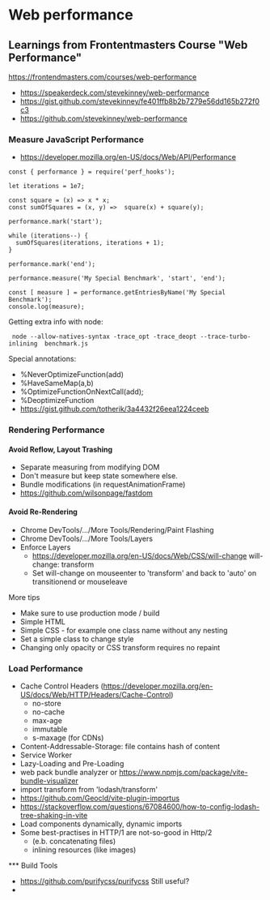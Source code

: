# Web performance


## Learnings from Frontentmasters Course "Web Performance"


https://frontendmasters.com/courses/web-performance

* https://speakerdeck.com/stevekinney/web-performance
* https://gist.github.com/stevekinney/fe401ffb8b2b7279e56dd165b272f0c3
* https://github.com/stevekinney/web-performance

### Measure JavaScript Performance 

* https://developer.mozilla.org/en-US/docs/Web/API/Performance

```
const { performance } = require('perf_hooks');

let iterations = 1e7;

const square = (x) => x * x;
const sumOfSquares = (x, y) =>  square(x) + square(y);

performance.mark('start');

while (iterations--) {
  sumOfSquares(iterations, iterations + 1);
}

performance.mark('end');

performance.measure('My Special Benchmark', 'start', 'end');

const [ measure ] = performance.getEntriesByName('My Special Benchmark');
console.log(measure);

```
Getting extra info with node:

```
 node --allow-natives-syntax -trace_opt -trace_deopt --trace-turbo-inlining  benchmark.js
```

Special annotations:

* %NeverOptimizeFunction(add)
* %HaveSameMap(a,b)
* %OptimizeFunctionOnNextCall(add);
* %DeoptimizeFunction
* https://gist.github.com/totherik/3a4432f26eea1224ceeb

### Rendering Performance

#### Avoid Reflow, Layout Trashing
 * Separate measuring from modifying DOM
 * Don't measure but keep state somewhere else.
 * Bundle modifications (in requestAnimationFrame) 
 * https://github.com/wilsonpage/fastdom

#### Avoid Re-Rendering
* Chrome DevTools/.../More Tools/Rendering/Paint Flashing
* Chrome DevTools/.../More Tools/Layers
* Enforce Layers
  * https://developer.mozilla.org/en-US/docs/Web/CSS/will-change will-change: transform
  * Set will-change on mouseenter to 'transform' and back to 'auto' on transitionend or mouseleave

More tips
 * Make sure to use production mode / build 
 * Simple HTML
 * Simple CSS - for example one class name without any nesting
 * Set a simple class to change style 
 * Changing only opacity or CSS transform requires no repaint 
 

### Load Performance

* Cache Control Headers (https://developer.mozilla.org/en-US/docs/Web/HTTP/Headers/Cache-Control)
  * no-store
  * no-cache
  * max-age
  * immutable
  * s-maxage (for CDNs)
* Content-Addressable-Storage: file contains hash of content
* Service Worker
* Lazy-Loading and Pre-Loading
* web pack bundle analyzer or https://www.npmjs.com/package/vite-bundle-visualizer
* import transform from 'lodash/transform'
* https://github.com/Geocld/vite-plugin-importus
* https://stackoverflow.com/questions/67084600/how-to-config-lodash-tree-shaking-in-vite
* Load components dynamically, dynamic imports
* Some best-practises in HTTP/1 are not-so-good in Http/2
  * (e.b. concatenating files)
  * inlining resources (like images)


*** Build Tools
  * https://github.com/purifycss/purifycss Still useful?
  * 